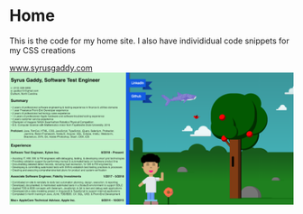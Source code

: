 # Home
This is the code for my home site. I also have individidual code snippets for my CSS creations

www.syrusgaddy.com
![alt-text](https://github.com/gaddys10/Home/blob/master/Screen%20Shot%202019-01-12%20at%2011.19.10%20PM.png?raw=true)
